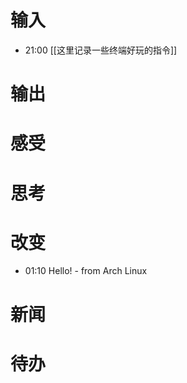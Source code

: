 # 输入
- 21:00 [[这里记录一些终端好玩的指令]]

# 输出

# 感受

# 思考

# 改变
- 01:10 Hello! - from Arch Linux 

# 新闻

# 待办